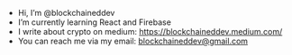 - Hi, I’m @blockchaineddev
- I’m currently learning React and Firebase
- I write about crypto on medium: https://blockchaineddev.medium.com/
- You can reach me via my email: blockchaineddev@gmail.com

<!---
blockchaineddev/blockchaineddev is a ✨ special ✨ repository because its `README.md` (this file) appears on your GitHub profile.
You can click the Preview link to take a look at your changes.
--->
